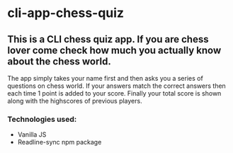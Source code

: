 # cli-app-chess-quiz

## This is a CLI chess quiz app. If you are chess lover come check how much you actually know about the chess world. 
The app simply takes your name first and then asks you a series of questions on chess world. If your answers match the 
correct answers then each time 1 point is added to your score. Finally your total score is shown along with the highscores
of previous players.

### Technologies used:
- Vanilla JS
- Readline-sync npm package
